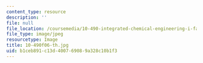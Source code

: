 ```yaml
---
content_type: resource
description: ''
file: null
file_location: /coursemedia/10-490-integrated-chemical-engineering-i-fall-2006/b1ceb891c13d400769089a328c10b1f3_10-490f06-th.jpg
file_type: image/jpeg
resourcetype: Image
title: 10-490f06-th.jpg
uid: b1ceb891-c13d-4007-6908-9a328c10b1f3
---
```

